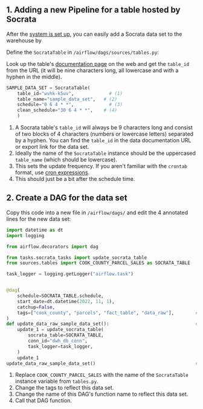 <a name="adding-a-data-set-to-tables"></a>
## 1. Adding a new Pipeline for a table hosted by Socrata

After the [system is set up](/setup/getting_started), you can easily add a Socrata data set to the warehouse by

Define the `SocrataTable` in `/airflow/dags/sources/tables.py`:

Look up the table's [documentation page](https://datacatalog.cookcountyil.gov/Property-Taxation/Assessor-Parcel-Sales/wvhk-k5uv) on the web and get the `table_id` from the URL (it will be nine characters long, all lowercase and with a hyphen in the middle).

```python
SAMPLE_DATA_SET = SocrataTable(
    table_id="wvhk-k5uv",             # (1)
    table_name="sample_data_set",   # (2)
    schedule="0 6 4 * *",             # (3)
    clean_schedule="30 6 4 * *",    # (4)
    )
```

1. A Socrata table's `table_id` will always be 9 characters long and consist of two blocks of 4 characters (numbers or lowercase letters) separated by a hyphen. You can find the `table_id` in the data documentation URL or export link for the data set.
2. Ideally the name of the `SocrataTable` instance should be the uppercased `table_name` (which should be lowercase).
3. This sets the update frequency. If you aren't familiar with the `crontab` format, use [cron expressions](https://crontab.cronhub.io/).
4. This should just be a bit after the schedule time.

<a name="make-a-dag-file"></a>
## 2. Create a DAG for the data set

Copy this code into a new file in `/airflow/dags/` and edit the 4 annotated lines for the new data set:

```python
import datetime as dt
import logging

from airflow.decorators import dag

from tasks.socrata_tasks import update_socrata_table
from sources.tables import COOK_COUNTY_PARCEL_SALES as SOCRATA_TABLE   # (1)

task_logger = logging.getLogger("airflow.task")


@dag(
    schedule=SOCRATA_TABLE.schedule,
    start_date=dt.datetime(2022, 11, 1),
    catchup=False,
    tags=["cook_county", "parcels", "fact_table", "data_raw"],        # (2)
)
def update_data_raw_sample_data_set():                                # (3)
    update_1 = update_socrata_table(
        socrata_table=SOCRATA_TABLE,
        conn_id="dwh_db_conn",
        task_logger=task_logger,
    )
    update_1
update_data_raw_sample_data_set()                                     # (4)
```

1.  Replace `COOK_COUNTY_PARCEL_SALES` with the name of the `SocrataTable` instance variable from `tables.py`.
2. Change the tags to reflect this data set.
3. Change the name of this DAG's function name to reflect this data set.
4. Call that DAG function.